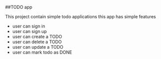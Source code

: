 ##TODO app

This project contain simple todo applications
this app has simple features 


- user can sign in  
- user can sign up 
- user can create a TODO
- user can delete a TODO 
- user can update a TODO
- user can mark todo as DONE
 
